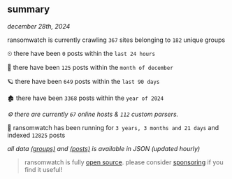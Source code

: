 
## summary
_december 28th, 2024_

ransomwatch is currently crawling `367` sites belonging to `182` unique groups

⏲ there have been `0` posts within the `last 24 hours`

🦈 there have been `125` posts within the `month of december`

🪐 there have been `649` posts within the `last 90 days`

🏚 there have been `3368` posts within the `year of 2024`

_⚙️ there are currently `67` online hosts & `112` custom parsers._

🦕 ransomwatch has been running for `3 years, 3 months and 21 days` and indexed `12825` posts

_all data  [(groups)](http://https://dataleak.hopeless99.top//groups) and [(posts)](http://https://dataleak.hopeless99.top//posts) is available in JSON (updated hourly)_

> ransomwatch is fully [open source](https://github.com/joshhighet/ransomwatch#ransomwatch--). please consider [sponsoring](https://github.com/sponsors/joshhighet) if you find it useful!
